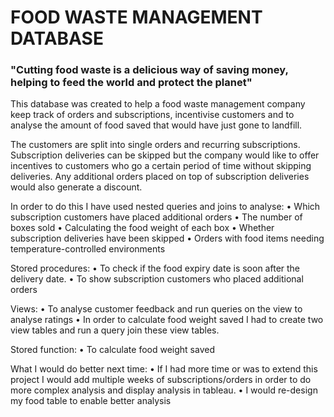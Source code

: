 # FOOD WASTE MANAGEMENT DATABASE

### "Cutting food waste is a delicious way of saving money, helping to feed the world and protect the planet" 

This database was created to help a food waste management company keep track of orders and subscriptions, 
incentivise customers and to analyse the amount of food saved that would have just gone to landfill.

The customers are split into single orders and recurring subscriptions. Subscription deliveries can be skipped 
but the company would like to offer incentives to customers who go a certain period of time without skipping deliveries. 
Any additional orders placed on top of subscription deliveries would also generate a discount. 

In order to do this I have used nested queries and joins to analyse:
•	Which subscription customers have placed additional orders 
•	The number of boxes sold
•	Calculating the food weight of each box
•	Whether subscription deliveries have been skipped
•	Orders with food items needing temperature-controlled environments

Stored procedures:
•	To check if the food expiry date is soon after the delivery date.
•	To show subscription customers who placed additional orders 

Views:
•	To analyse customer feedback and run queries on the view to analyse ratings 
•	In order to calculate food weight saved I had to create two view tables and run a query join these view tables.

Stored function:
•	To calculate food weight saved 

What I would do better next time:
•	If I had more time or was to extend this project I would add multiple weeks of subscriptions/orders 
    in order to do more complex analysis and display analysis in tableau.
•	I would re-design my food table to enable better analysis 

